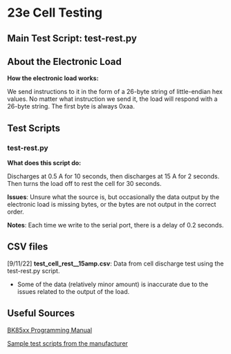# 23e Cell Testing

## Main Test Script: test-rest.py

## About the Electronic Load

**How the electronic load works:**

We send instructions to it in the form of a 26-byte string of little-endian hex values.
No matter what instruction we send it, the load will respond with a 26-byte string. 
The first byte is always 0xaa. 

## Test Scripts

### test-rest.py

**What does this script do:**

Discharges at 0.5 A for 10 seconds, then discharges at 15 A for 2 seconds. Then turns the load off to rest the cell for 30 seconds. 

**Issues**: Unsure what the source is, but occasionally the data output by the electronic load is missing bytes, or the bytes are not output in the correct order. 

**Notes**: Each time we write to the serial port, there is a delay of 0.2 seconds.

## CSV files

[9/11/22] **test_cell_rest__15amp.csv**: Data from cell discharge test using the test-rest.py script.
- Some of the data (relatively minor amount) is inaccurate due to the issues related to the output of the load. 

## Useful Sources

[BK85xx Programming Manual](https://bkpmedia.s3.amazonaws.com/downloads/manuals/en-us/85xx_manual.pdf) 

[Sample test scripts from the manufacturer](https://github.com/BKPrecisionCorp/BK-8500-Electronic-Load)
